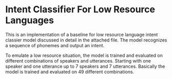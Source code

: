 # Intent Classifier For Low Resource Languages

This is an implementation of a baseline for low resource language intent classier model discussed in detail in the attached file.
The model recognizes a sequence of phonemes and output an intent. 

To emulate a low resource situation, the model is trained and evaluated on different combinations of speakers and  utterances.
Starting with one speaker and one utterance up to 7 speakers and 7 utterances. Basically the model is trained and evaluated on 49
different combinations.